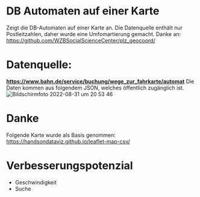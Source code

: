 # DB Automaten auf einer Karte
Zeigt die DB-Automaten auf einer Karte an.
Die Datenquelle enthält nur Postleitzahlen, daher wurde eine Umfomartierung gemacht.
Danke an: https://github.com/WZBSocialScienceCenter/plz_geocoord/

# Datenquelle:
**https://www.bahn.de/service/buchung/wege_zur_fahrkarte/automat**
Die Daten kommen aus folgendem JSON, welches öffentlich zugänglich ist.
![Bildschirmfoto 2022-08-31 um 20 53 46](https://user-images.githubusercontent.com/18229650/187759814-c8a8969a-afb7-4b71-9e54-1efee8e2d919.png)



# Danke
Folgende Karte wurde als Basis genommen:
https://handsondataviz.github.io/leaflet-map-csv/


# Verbesserungspotenzial
- Geschwindigkeit
- Suche
